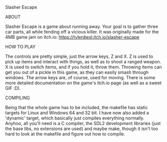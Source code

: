 Slasher Escape

ABOUT

Slasher Escape is a game about running away. Your goal is to gather three car
parts, all while fending off a vicious killer. It was originally made for the
4MB game jam on itch.io:
https://tylerdwsl.itch.io/slasher-escape

HOW TO PLAY

The controls are pretty simple, just the arrow keys, Z and X. Z is used to pick
up items and interact with things, as well as to shoot a ranged weapon. X is
used to switch items, and if you hold it, throw them. Throwing items can get
you out of a pickle in this game, as they can easily smash through windows. The
arrow keys are, of course, used for moving. There is some more detailed 
documentation on the game's itch.io page (as well as a sweet GIF :D).

COMPILING

Being that the whole game has to be included, the makefile has static targets
for Linux and Windows 64 and 32 bit. I have now also added a 'dynamic' target,
which basically just compiles everything normally. Anyhoo, all you'll need is
a C compiler, the SDL2 development libraries (just the base libs, no extensions
are used) and maybe make, though it isn't too hard to look at the makefile and
figure out how to compile.
